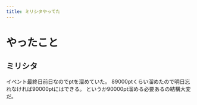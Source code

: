 ```yaml
---
title: ミリシタやってた
---
```


# やったこと

## ミリシタ

イベント最終日前日なのでptを溜めていた。
89000ptくらい溜めたので明日忘れなければ90000ptにはできる。
というか90000pt溜める必要あるの結構大変だ。
